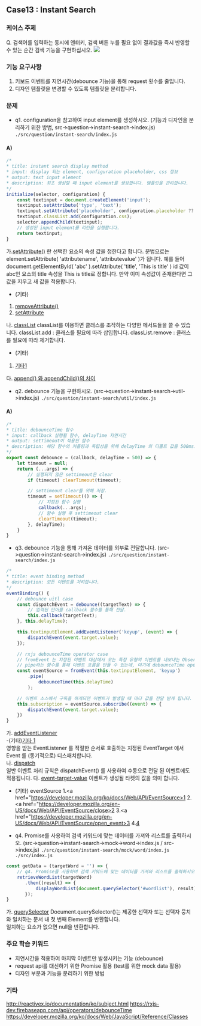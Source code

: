 ## Case13 : Instant Search


### 케이스 주제

Q. 검색어를 입력하는 동시에 엔터키, 검색 버튼 누를 필요 없이 결과값을 즉시 반영할 수 있는 순간 검색 기능을 구현하십시오.
<a href='https://ifh.cc/v-ZdeM7T' target='_blank'><img src='https://ifh.cc/g/ZdeM7T.png' border='0'></a>

### 기능 요구사항

1. 키보드 이벤트를 지연시간(debounce 기능)을 통해 request 횟수를 줄입니다.
2. 디자인 템플릿을 변경할 수 있도록 템플릿을 분리합니다.


### 문제
- q1. configuration을 참고하여 input element를 생성하시오. (기능과 디자인을 분리하기 위한 방법, src->question->instant-search->index.js)
`./src/question/instant-search/index.js`
#### A)
```js
/*
* title: instant search display method
* input: display 되는 element, configuration placeholder, css 정보
* output: text input element
* description: 최초 생성할 때 input element를 생성합니다. 템플릿을 관리합니다.
*/
initialize(selector, configuration) {
    const textinput = document.createElement('input');
    textinput.setAttribute('type', 'text');
    textinput.setAttribute('placeholder', configuration.placeholder ?? 'Please enter');
    textinput.classList.add(configuration.css);
    selector.appendChild(textinput);
    // 생성된 input element를 리턴을 실행합니다.
    return textinput;
}
```
가.<a href="https://www.codingfactory.net/10419">setAttribute()</a> 란 선택한 요소의 속성 값을 정한다고 합니다.
문법으로는 element.setAttribute( 'attributename', 'attributevalue' )가 됩니다.
예를 들어 document.getElementById( 'abc' ).setAttribute( 'title', 'This is title' )
id 값이 abc인 요소의 title 속성을 This is title로 정합니다. 만약 이미 속성값이 존재한다면 그 값을 지우고 새 값을 적용합니다.
- (기타)
1. <a href="https://www.codingfactory.net/10419#google_vignette">removeAttribute()</a>
2. <a href="https://www.codingfactory.net/10419">setAttribute</a>

나. <a href="https://developer.mozilla.org/ko/docs/Web/API/Element/classList">classList</a>
classList를 이용하면 클래스를 조작하는 다양한 메서드들을 쓸 수 있습니다.
classList.add : 클래스를 필요에 따라 삽입합니다.
classList.remove : 클래스를 필요에 따라 제거합니다.
- (기타) 
1. <a href="https://velog.io/@rimu/%EC%9E%90%EB%B0%94%EC%8A%A4%ED%81%AC%EB%A6%BD%ED%8A%B8-classList.add-remove-contains-toggle">기타1</a>

다. <a href="https://blogpack.tistory.com/682">append() 와 appendChild()의 차이</a>

- q2. debounce 기능을 구현하시오. (src->question->instant-search->util->index.js)
`./src/question/instant-search/util/index.js`
#### A)
```js
/*
* title: debounceTime 함수
* input: callback 실행될 함수, delayTime 지연시간
* output: setTimeout이 적용된 함수
* description: 해당 함수의 커플링과 독립성을 위해 delayTime 의 디폴트 값을 500ms로 함.
*/
export const debounce = (callback, delayTime = 500) => {
    let timeout = null;
    return (...args) => {
        // 실행되지 않은 settimeout은 clear
        if (timeout) clearTimeout(timeout);

        // settimeout clear를 위해 저장.
        timeout = setTimeout(() => {
            // 지정된 함수 실행
            callback(...args);
            // 함수 실행 후 settimeout clear
            clearTimeout(timeout);
        }, delayTime);
    }
}
```

- q3. debounce 기능을 통해 가져온 데이터를 외부로 전달합니다. (src->question->instant-search->index.js)
`./src/question/instant-search/index.js`
```js
/*
* title: event binding method
* description: 모든 이벤트를 처리합니다.
*/
eventBinding() {
    // debounce uitl case
    const dispatchEvent = debounce((targetText) => {
        // 입력된 단어를 callback 함수를 통해 전달.
        this.callback(targetText);
    }, this.delayTime);

    this.textinputElement.addEventListener('keyup', (event) => {
        dispatchEvent(event.target.value);
    });

    // rxjs debounceTime operator case
    // fromEvent 는 지정된 이벤트 대상에서 오는 특정 유형의 이벤트를 내보내는 Observable 만들어 반환합니다.
    // pipe라는 함수를 통해 이벤트 흐름을 만들 수 있는데, 여기에 debounceTime operator를 넣습니다.
    const eventSource = fromEvent(this.textinputElement, 'keyup')
        .pipe(
            debounceTime(this.delayTime)
        );

    // 이벤트 소스에서 구독을 하게되면 이벤트가 발생할 때 마다 값을 전달 받게 됩니다.
    this.subscription = eventSource.subscribe((event) => {
        dispatchEvent(event.target.value);
    })
}
```
가. <a href="https://opentutorials.org/course/1375/6761">addEventListener</a>  
-(기타)<a href="https://developer.mozilla.org/ko/docs/Web/API/EventTarget/addEventListener">기타 1</a>  
영향을 받는 EventListener 를 적절한 순서로 호출하는 지정된 EventTarget 에서 Event 를 (동기적으로) 디스패치합니다.  
나. <a href="https://developer.mozilla.org/ko/docs/Web/API/EventTarget/dispatchEvent">dispatch</a>  
일반 이벤트 처리 규칙은 dispatchEvent() 를 사용하여 수동으로 전달 된 이벤트에도 적용됩니다.
다. <a href="https://ooeunz.tistory.com/17">event-target-value</a>
이벤트가 생성될 타켓의 값을 의미 합니다.

- (기타) eventSource
1.<a href="https://developer.mozilla.org/ko/docs/Web/API/EventSource>1</a>
2.<a href="https://developer.mozilla.org/en-US/docs/Web/API/EventSource/close>2</a>
3.<a href="https://developer.mozilla.org/en-US/docs/Web/API/EventSource/open_event>3</a>
4.<a href="https://www.npmjs.com/package/react-event-stream">4</a>

- q4. Promise를 사용하여 검색 키워드에 맞는 데이터를 가져와 리스트를 출력하시오. (src->question->instant-search->mock->word->index.js / src->index.js)
`./src/question/instant-search/mock/word/index.js`
`./src/index.js`
```js
const getData = (targetWord = '') => {
    // q4. Promise를 사용하여 검색 키워드에 맞는 데이터를 가져와 리스트를 출력하시오
    retrieveWordList(targetWord)
       .then((result) => {
           displayWordList(document.querySelector('#wordlist'), result);
       });
}
```
가. <a href="https://developer.mozilla.org/ko/docs/Web/API/Document/querySelector">querySelector</a>
Document.querySelector()는 제공한 선택자 또는 선택자 뭉치와 일치하는 문서 내 첫 번째 Element를 반환합니다.   
일치하는 요소가 없으면 null을 반환합니다.


### 주요 학습 키워드
- 지연시간을 적용하여 마지막 이벤트만 발생시키는 기능 (debounce) 
- request api를 대신하기 위한 Promise 활용 (test를 위한 mock data 활용)
- 디자인 부분과 기능을 분리하기 위한 방법

### 기타
http://reactivex.io/documentation/ko/subject.html
https://rxjs-dev.firebaseapp.com/api/operators/debounceTime
https://developer.mozilla.org/ko/docs/Web/JavaScript/Reference/Classes

